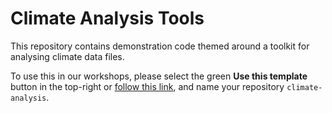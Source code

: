 # Climate Analysis Tools

This repository contains demonstration code themed around a toolkit for analysing climate data files.

To use this in our workshops, please select the green **Use this template** button in the top-right or [follow this link](https://github.com/Southampton-RSG-Training/project-novice-climate-analysis/generate), and name your repository `climate-analysis`.
